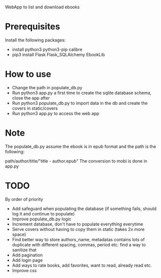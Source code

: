 WebApp to list and download ebooks

# Prerequisites
Install the following packages:
- install python3 python3-pip calibre
- pip3 install Flask Flask_SQLAlchemy EbookLib


# How to use
- Change the path in populate_db.py
- Run python3 app.py a first time to create the sqlite database schema, close the app after
- Run python3 populate_db.py to import data in the db and create the covers in static/covers
- Run python3 app.py to access the web app

# Note
The populate_db.py assume the ebook is in epub format and the path is the following:

path/author/title/"title - author.epub"
The conversion to mobi is done in app.py

# TODO
By order of priority
- Add safeguard when populating the database (if something fails, should log it and continue to populate)
- Improve populate_db.py logic
- Increment database, don't have to populate everything everytime
- Serve covers without having to copy them in static (takes 2x more space)
- Find better way to store authors_name, metadatas contains lots of duplicate with different spacing, commas, period etc. find a way to sanitize that
- Add pagination
- Add login page
- Add ways to rate books, add favorites, want to read, already read etc.
- Improve css
